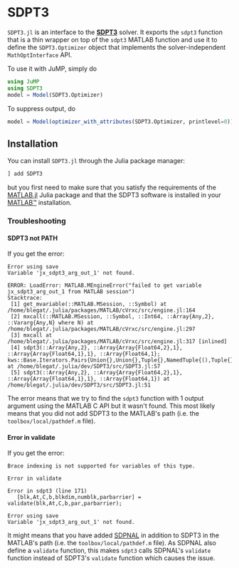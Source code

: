 # SDPT3

`SDPT3.jl` is an interface to the **[SDPT3](https://blog.nus.edu.sg/mattohkc/softwares/sdpt3/)**
solver. It exports the `sdpt3` function that is a thin wrapper on top of the
`sdpt3` MATLAB function and use it to define the `SDPT3.Optimizer` object that
implements the solver-independent `MathOptInterface` API.

To use it with JuMP, simply do
```julia
using JuMP
using SDPT3
model = Model(SDPT3.Optimizer)
```
To suppress output, do
```julia
model = Model(optimizer_with_attributes(SDPT3.Optimizer, printlevel=0))
```

## Installation

You can install `SDPT3.jl` through the Julia package manager:
```julia
] add SDPT3
```
but you first need to make sure that you satisfy the requirements of the
[MATLAB.jl](https://github.com/JuliaInterop/MATLAB.jl) Julia package and that
the SDPT3 software is installed in your
[MATLAB™](http://www.mathworks.com/products/matlab/) installation.

### Troubleshooting

#### SDPT3 not PATH

If you get the error:
```
Error using save
Variable 'jx_sdpt3_arg_out_1' not found.

ERROR: LoadError: MATLAB.MEngineError("failed to get variable jx_sdpt3_arg_out_1 from MATLAB session")
Stacktrace:
 [1] get_mvariable(::MATLAB.MSession, ::Symbol) at /home/blegat/.julia/packages/MATLAB/cVrxc/src/engine.jl:164
 [2] mxcall(::MATLAB.MSession, ::Symbol, ::Int64, ::Array{Any,2}, ::Vararg{Any,N} where N) at /home/blegat/.julia/packages/MATLAB/cVrxc/src/engine.jl:297
 [3] mxcall at /home/blegat/.julia/packages/MATLAB/cVrxc/src/engine.jl:317 [inlined]
 [4] sdpt3(::Array{Any,2}, ::Array{Array{Float64,2},1}, ::Array{Array{Float64,1},1}, ::Array{Float64,1}; kws::Base.Iterators.Pairs{Union{},Union{},Tuple{},NamedTuple{(),Tuple{}}}) at /home/blegat/.julia/dev/SDPT3/src/SDPT3.jl:57
 [5] sdpt3(::Array{Any,2}, ::Array{Array{Float64,2},1}, ::Array{Array{Float64,1},1}, ::Array{Float64,1}) at /home/blegat/.julia/dev/SDPT3/src/SDPT3.jl:51
```
The error means that we try to find the `sdpt3` function with 1 output argument using the MATLAB C API but it wasn't found.
This most likely means that you did not add SDPT3 to the MATLAB's path (i.e. the `toolbox/local/pathdef.m` file).

#### Error in validate

If you get the error:
```
Brace indexing is not supported for variables of this type.

Error in validate

Error in sdpt3 (line 171)
   [blk,At,C,b,blkdim,numblk,parbarrier] = validate(blk,At,C,b,par,parbarrier);

Error using save
Variable 'jx_sdpt3_arg_out_1' not found.
```
It might means that you have added [SDPNAL](https://github.com/jump-dev/SDPNAL.jl) in addition to SDPT3 in the MATLAB's path (i.e. the `toolbox/local/pathdef.m` file).
As SDPNAL also define a `validate` function, this makes `sdpt3` calls SDPNAL's `validate` function instead of SDPT3's `validate` function which causes the issue.
